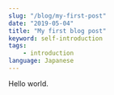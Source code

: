 ```yaml
---
slug: "/blog/my-first-post"
date: "2019-05-04"
title: "My first blog post"
keyword: self-introduction
tags: 
    - introduction
language: Japanese
---
```


Hello world.